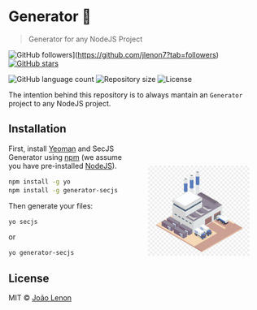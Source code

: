 # Generator 🧬

> Generator for any NodeJS Project

![GitHub followers](https://img.shields.io/github/followers/jlenon7.svg?style=social&label=Follow&maxAge=2592000)](<https://github.com/jlenon7?tab=followers>)
[![GitHub stars](https://img.shields.io/github/stars/secjs/generator.svg?style=social&label=Star&maxAge=2592000)](https://github.com/secjs/generator/stargazers/)

<p>
  <img alt="GitHub language count" src="https://img.shields.io/github/languages/count/secjs/generator?style=for-the-badge&logo=appveyor">

  <img alt="Repository size" src="https://img.shields.io/github/repo-size/secjs/generator?style=for-the-badge&logo=appveyor">

  <img alt="License" src="https://img.shields.io/badge/license-MIT-brightgreen?style=for-the-badge&logo=appveyor">
</p>

The intention behind this repository is to always mantain an `Generator` project to any NodeJS project.

<img src=".github/generator.jpg" width="200px" align="right" hspace="30px" vspace="100px">

## Installation

First, install [Yeoman](http://yeoman.io) and SecJS Generator using [npm](https://www.npmjs.com/) (we assume you have pre-installed [NodeJS](https://nodejs.org/)).

```bash
npm install -g yo
npm install -g generator-secjs
```

Then generate your files:

```bash
yo secjs
```

or

```bash
yo generator-secjs
```

## License

MIT © [João Lenon](https://github.com/SecJS/Generator/blob/master/LICENSE)
